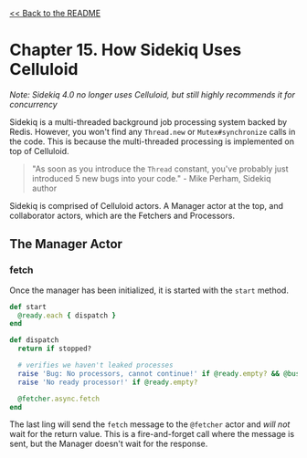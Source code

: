 [&lt;&lt; Back to the README](README.md)

# Chapter 15. How Sidekiq Uses Celluloid

*Note: Sidekiq 4.0 no longer uses Celluloid, but still highly recommends it
for concurrency*

Sidekiq is a multi-threaded background job processing system backed by Redis.
However, you won't find any `Thread.new` or `Mutex#synchronize` calls in the
code. This is because the multi-threaded processing is implemented on top of
Celluloid.

> "As soon as you introduce the `Thread` constant, you've probably just
   introduced 5 new bugs into your code." - Mike Perham, Sidekiq author

Sidekiq is comprised of Celluloid actors. A Manager actor at the top,
and collaborator actors, which are the Fetchers and Processors.

## The Manager Actor

### fetch

Once the manager has been initialized, it is started with the `start` method.

```rb
def start
  @ready.each { dispatch }
end

def dispatch
  return if stopped?

  # verifies we haven't leaked processes
  raise 'Bug: No processors, cannot continue!' if @ready.empty? && @busy.empty?
  raise 'No ready processor!' if @ready.empty?

  @fetcher.async.fetch
end
```

The last ling will send the `fetch` message to the `@fetcher` actor and
*will not* wait for the return value. This is a fire-and-forget call where the
message is sent, but the Manager doesn't wait for the response.


